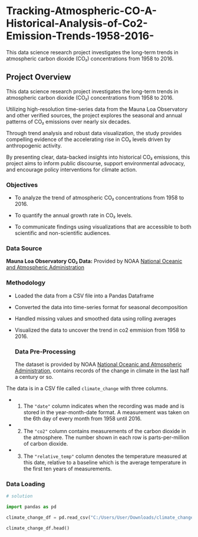 # Tracking-Atmospheric-CO-A-Historical-Analysis-of-Co2-Emission-Trends-1958-2016-
This data science research project investigates the long-term trends in atmospheric carbon dioxide (CO₂) concentrations from 1958 to 2016.


## Project Overview
This data science research project investigates the long-term trends in atmospheric carbon dioxide (CO₂) concentrations from 1958 to 2016.

Utilizing high-resolution time-series data from the Mauna Loa Observatory and other verified sources, the project explores the seasonal and annual patterns of CO₂ emissions over nearly six decades.

Through trend analysis and robust data visualization, the study provides compelling evidence of the accelerating rise in CO₂ levels driven by anthropogenic activity.

By presenting clear, data-backed insights into historical CO₂ emissions, this project aims to inform public discourse, support environmental advocacy, and encourage policy interventions for climate action.

### Objectives
- To analyze the trend of atmospheric CO₂ concentrations from 1958 to 2016.

- To quantify the annual growth rate in CO₂ levels.

- To communicate findings using visualizations that are accessible to both scientific and non-scientific audiences.

### Data Source
**Mauna Loa Observatory CO₂ Data:** Provided by NOAA [National Oceanic and Atmospheric Administration](https://gml.noaa.gov/ccgg/trends/)


### Methodology
- Loaded the data from a CSV file into a Pandas Dataframe

- Converted the data into time-series format for seasonal decomposition

- Handled missing values and smoothed data using rolling averages

- Visualized the data to uncover the trend in co2 emmision from 1958 to 2016.

  ### Data Pre-Processing

  The dataset is provided by NOAA [National Oceanic and Atmospheric Administration](https://gml.noaa.gov/ccgg/trends/),  contains records of the change in climate in the last half a century or so. 

The data is in a CSV file called `climate_change` with three columns. 

- 1. The `"date"` column indicates when the recording was made and is stored in the year-month-date format.
     A measurement was taken on the 6th day of every month from 1958 until 2016. 


- 2. The  `"co2"` column contains measurements of the carbon dioxide in the atmosphere.
     The number shown in each row is parts-per-million of carbon dioxide. 


- 3. The  `"relative_temp"` column denotes the temperature measured at this date, relative to a baseline which is the average        temperature in the first ten years of measurements.
 
### Data Loading 

```python
# solution 

import pandas as pd 

climate_change_df = pd.read_csv("C:/Users/User/Downloads/climate_change.csv")

climate_change_df.head()


```




